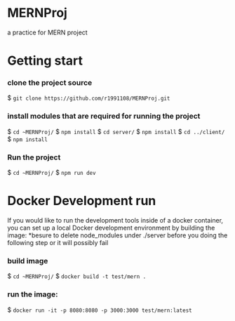 # MERNProj
a practice for MERN project

# Getting start
### clone the project source
$ `git clone https://github.com/r1991108/MERNProj.git`
### install modules that are required for running the project
$ `cd ~MERNProj/`
$ `npm install`
$ `cd server/`
$ `npm install`
$ `cd ../client/`
$ `npm install`
### Run the project
$ `cd ~MERNProj/`
$ `npm run dev`

# Docker Development run
If you would like to run the development tools inside of a docker container, you can set up a local Docker development environment by building the image:
*besure to delete node_modules under ./server before you doing the following step or it will possibly fail
### build image
$ `cd ~MERNProj/`
$ `docker build -t test/mern .`

### run the image:
$ `docker run -it -p 8080:8080 -p 3000:3000 test/mern:latest`
